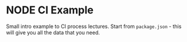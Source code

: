 # NODE CI Example

Small intro example to CI process lectures. Start from `package.json` - this will give you all the data that you need.